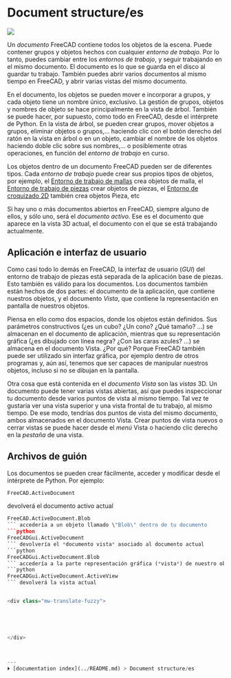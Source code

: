 # Document structure/es
<div class="mw-translate-fuzzy">





</div>




![](images/Screenshot_treeview.jpg )

Un *documento* FreeCAD contiene todos los objetos de la escena. Puede contener grupos y objetos hechos con cualquier *entorno de trabajo*. Por lo tanto, puedes cambiar entre los *entornos de trabajo*, y seguir trabajando en el mismo documento. El documento es lo que se guarda en el disco al guardar tu trabajo. También puedes abrir varios documentos al mismo tiempo en FreeCAD, y abrir varias vistas del mismo documento.


<div class="mw-translate-fuzzy">

En el documento, los objetos se pueden mover e incorporar a grupos, y cada objeto tiene un nombre único, exclusivo. La gestión de grupos, objetos y nombres de objeto se hace principalmente en la vista de árbol. También se puede hacer, por supuesto, como todo en FreeCAD, desde el intérprete de Python. En la vista de árbol, se pueden crear grupos, mover objetos a grupos, eliminar objetos o grupos,\... haciendo clic con el botón derecho del ratón en la vista en árbol o en un objeto, cambiar el nombre de los objetos haciendo doble clic sobre sus nombres,\... o posiblemente otras operaciones, en función del *entorno de trabajo* en curso.


</div>


<div class="mw-translate-fuzzy">

Los objetos dentro de un documento FreeCAD pueden ser de diferentes tipos. Cada *entorno de trabajo* puede crear sus propios tipos de objetos, por ejemplo, el [Entorno de trabajo de mallas](Mesh_Workbench/es.md) crea objetos de malla, el [Entorno de trabajo de piezas](Part_Workbench/es.md) crear objetos de piezas, el [Entorno de croquizado 2D](Draft_Workbench/es.md) también crea objetos Pieza, etc


</div>

Si hay uno o más documentos abiertos en FreeCAD, siempre alguno de ellos, y sólo uno, será el *documento activo*. Ese es el documento que aparece en la vista 3D actual, el documento con el que se está trabajando actualmente.

## Aplicación e interfaz de usuario 


<div class="mw-translate-fuzzy">

Como casi todo lo demás en FreeCAD, la interfaz de usuario (*GUI*) del entorno de trabajo de piezas está separada de la aplicación base de piezas. Esto también es válido para los documentos. Los documentos también están hechos de dos partes: el documento de la aplicación, que contiene nuestros objetos, y el documento *Vista*, que contiene la representación en pantalla de nuestros objetos.


</div>


<div class="mw-translate-fuzzy">

Piensa en ello como dos espacios, donde los objetos están definidos. Sus parámetros constructivos (¿es un cubo? ¿Un cono? ¿Qué tamaño? \...) se almacenan en el documento de aplicación, mientras que su representación gráfica (¿es dibujado con línea negra? ¿Con las caras azules? \...) se almacena en el documento Vista. ¿Por qué? Porque FreeCAD también puede ser utilizado sin interfaz gráfica, por ejemplo dentro de otros programas y, aún así, tenemos que ser capaces de manipular nuestros objetos, incluso si no se dibujan en la pantalla.


</div>

Otra cosa que está contenida en el *documento Vista* son las *vistas* 3D. Un documento puede tener varias vistas abiertas, así que puedes inspeccionar tu documento desde varios puntos de vista al mismo tiempo. Tal vez te gustaría ver una vista superior y una vista frontal de tu trabajo, al mismo tiempo. De ese modo, tendrías dos puntos de vista del mismo documento, ambos almacenados en el documento Vista. Crear puntos de vista nuevos o cerrar vistas se puede hacer desde el *menú* Vista o haciendo clic derecho en la *pestaña* de una vista.

## Archivos de guión 


<div class="mw-translate-fuzzy">

Los documentos se pueden crear fácilmente, acceder y modificar desde el intérprete de Python. Por ejemplo:


</div>


```python
FreeCAD.ActiveDocument
```

devolverá el documento activo actual 
```python
FreeCAD.ActiveDocument.Blob
``` accedería a un objeto llamado \"Blob\" dentro de tu documento 
```python
FreeCADGui.ActiveDocument
``` devolvería el *documento vista* asociado al documento actual 
```python
FreeCADGui.ActiveDocument.Blob
``` accedería a la parte representación gráfica (*vista*) de nuestro objeto Blob 
```python
FreeCADGui.ActiveDocument.ActiveView
``` devolverá la vista actual


<div class="mw-translate-fuzzy">





</div>



---
⏵ [documentation index](../README.md) > Document structure/es

